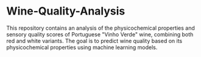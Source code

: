 # Wine-Quality-Analysis
This repository contains an analysis of the physicochemical properties and sensory quality scores of Portuguese "Vinho Verde" wine, combining both red and white variants. The goal is to predict wine quality based on its physicochemical properties using machine learning models.
